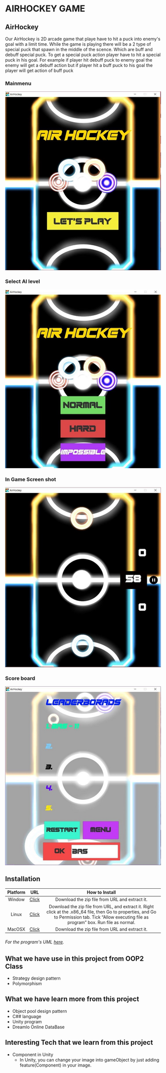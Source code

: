 # AIRHOCKEY GAME
## AirHockey

Our AirHockey is 2D arcade game that playe have to hit a puck into enemy's goal with a limit time. While the game is playing there will be a 2 type of special puck that spawn in the middle of the scence. Which are buff and debuff special puck. To get a special puck action player have to hit a special puck in his goal. For example if player hit debuff puck to enemy goal the enemy will get a debuff action but if player hit a buff puck to his goal the player will get action of buff puck

### Mainmenu  
![Alt text](Assets/SampleUI/main.jpg)
### Select AI level    
![Alt text](Assets/SampleUI/LevelSelect.jpg)
### In Game Screen shot
![Alt text](Assets/SampleUI/InGame.jpg)
### Score board
![Alt text](Assets/SampleUI/DataBase.jpg)

## Installation
| Platform | URL |How to Install|
|:----------------:|:-----------:|:-----------:|
| Window | [Click](https://github.com/BasPasut/AirHockey/tree/master/Build/Window/x86)  | Download the zip file from URL and extract it. |
| Linux | [Click](https://github.com/BasPasut/AirHockey/tree/master/Build/Linux/x86)  | Download the zip file from URL, and extract it. Right click at the .x86_64 file, then Go to properties, and Go to Permission tab. Tick “Allow executing file as program” box. Run file as normal. |
| MacOSX | [Click](https://github.com/BasPasut/AirHockey/tree/master/Build/Mac/x86)  | Download the zip file from URL and extract it. |

###### For the program's UML [here](https://drive.google.com/file/d/1IDuIlmwj7wHP3FxDT8Iok7lnlQzWYss1/view?usp=sharing).

## What we have use in this project from OOP2 Class

- Strategy design pattern
- Polymorphism

## What we have learn more from this project

- Object pool design pattern
- C## language
- Unity program
- Dreamlo Online DataBase

## Interesting Tech that we learn from this project

- Component in Unity
  - In Unity, you can change your image into gameObject by just adding feature(Component) in your image.

